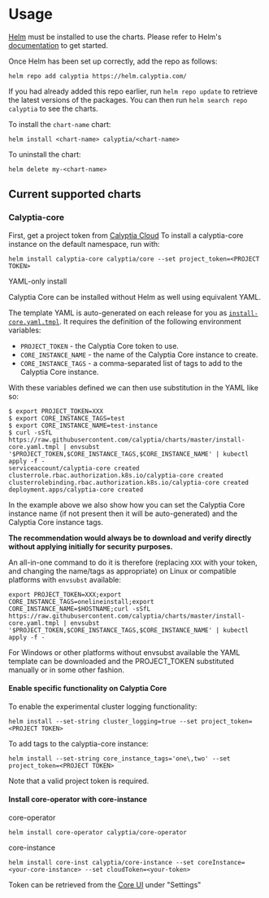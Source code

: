 # Usage

[Helm](https://helm.sh) must be installed to use the charts.  Please refer to
Helm's [documentation](https://helm.sh/docs) to get started.

Once Helm has been set up correctly, add the repo as follows:

```shell
helm repo add calyptia https://helm.calyptia.com/
```
  
If you had already added this repo earlier, run `helm repo update` to retrieve
the latest versions of the packages.  You can then run `helm search repo
calyptia` to see the charts.

To install the `chart-name` chart:

```shell
helm install <chart-name> calyptia/<chart-name>
```

To uninstall the chart:

```shell
helm delete my-<chart-name>
```

## Current supported charts

### Calyptia-core

First, get a project token from [Calyptia Cloud](https://cloud.calyptia.com/)
To install a calyptia-core instance on the default namespace, run with:

```shell
helm install calyptia-core calyptia/core --set project_token=<PROJECT TOKEN>
```

YAML-only install

Calyptia Core can be installed without Helm as well using equivalent YAML.

The template YAML is auto-generated on each release for you as [`install-core.yaml.tmpl`](./install-core.yaml.tmpl).
It requires the definition of the following environment variables:

* `PROJECT_TOKEN` - the Calyptia Core token to use.
* `CORE_INSTANCE_NAME` - the name of the Calyptia Core instance to create.
* `CORE_INSTANCE_TAGS` - a comma-separated list of tags to add to the Calyptia Core instance.

With these variables defined we can then use substitution in the YAML like so:

```shell
$ export PROJECT_TOKEN=XXX
$ export CORE_INSTANCE_TAGS=test
$ export CORE_INSTANCE_NAME=test-instance
$ curl -sSfL https://raw.githubusercontent.com/calyptia/charts/master/install-core.yaml.tmpl | envsubst '$PROJECT_TOKEN,$CORE_INSTANCE_TAGS,$CORE_INSTANCE_NAME' | kubectl apply -f -
serviceaccount/calyptia-core created
clusterrole.rbac.authorization.k8s.io/calyptia-core created
clusterrolebinding.rbac.authorization.k8s.io/calyptia-core created
deployment.apps/calyptia-core created
```

In the example above we also show how you can set the Calyptia Core instance name (if not present then it will be auto-generated) and the Calyptia Core instance tags.

**The recommendation would always be to download and verify directly without applying initially for security purposes.**

An all-in-one command to do it is therefore (replacing `XXX` with your token, and changing the name/tags as appropriate) on Linux or compatible platforms with `envsubst` available:

```shell
export PROJECT_TOKEN=XXX;export CORE_INSTANCE_TAGS=onelineinstall;export CORE_INSTANCE_NAME=$HOSTNAME;curl -sSfL https://raw.githubusercontent.com/calyptia/charts/master/install-core.yaml.tmpl | envsubst '$PROJECT_TOKEN,$CORE_INSTANCE_TAGS,$CORE_INSTANCE_NAME' | kubectl apply -f -
```

For Windows or other platforms without envsubst available the YAML template can be downloaded and the PROJECT_TOKEN substituted manually or in some other fashion.

#### Enable specific functionality on Calyptia Core

To enable the experimental cluster logging functionality:

```shell
helm install --set-string cluster_logging=true --set project_token=<PROJECT TOKEN>
```

To add tags to the calyptia-core instance:

```shell
helm install --set-string core_instance_tags='one\,two' --set project_token=<PROJECT TOKEN>
```

Note that a valid project token is required.

#### Install core-operator with core-instance

core-operator
```shell 
helm install core-operator calyptia/core-operator
```

core-instance
```shell
helm install core-inst calyptia/core-instance --set coreInstance=<your-core-instance> --set cloudToken=<your-token>
```

Token can be retrieved from the [Core UI](https://core.calyptia.com) under "Settings"
